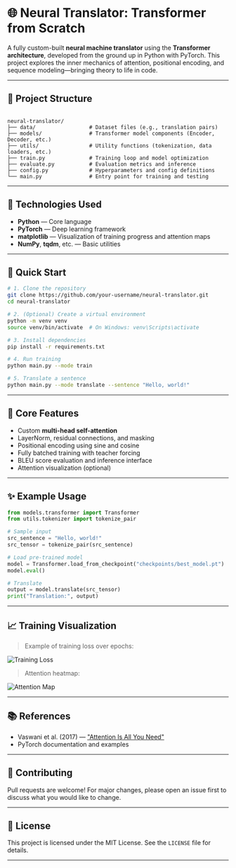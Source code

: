 # 🌐 Neural Translator: Transformer from Scratch

A fully custom-built **neural machine translator** using the **Transformer architecture**, developed from the ground up in Python with PyTorch. This project explores the inner mechanics of attention, positional encoding, and sequence modeling—bringing theory to life in code.

---

## 📂 Project Structure

```

neural-translator/
├── data/                 # Dataset files (e.g., translation pairs)
├── models/               # Transformer model components (Encoder, Decoder, etc.)
├── utils/                # Utility functions (tokenization, data loaders, etc.)
├── train.py              # Training loop and model optimization
├── evaluate.py           # Evaluation metrics and inference
├── config.py             # Hyperparameters and config definitions
└── main.py               # Entry point for training and testing

````

---

## 🧪 Technologies Used

- **Python** — Core language
- **PyTorch** — Deep learning framework
- **matplotlib** — Visualization of training progress and attention maps
- **NumPy**, **tqdm**, etc. — Basic utilities

---

## 🚀 Quick Start

```bash
# 1. Clone the repository
git clone https://github.com/your-username/neural-translator.git
cd neural-translator

# 2. (Optional) Create a virtual environment
python -m venv venv
source venv/bin/activate  # On Windows: venv\Scripts\activate

# 3. Install dependencies
pip install -r requirements.txt

# 4. Run training
python main.py --mode train

# 5. Translate a sentence
python main.py --mode translate --sentence "Hello, world!"
````

---

## 🧠 Core Features

* Custom **multi-head self-attention**
* LayerNorm, residual connections, and masking
* Positional encoding using sine and cosine
* Fully batched training with teacher forcing
* BLEU score evaluation and inference interface
* Attention visualization (optional)

---

## ✨ Example Usage

```python
from models.transformer import Transformer
from utils.tokenizer import tokenize_pair

# Sample input
src_sentence = "Hello, world!"
src_tensor = tokenize_pair(src_sentence)

# Load pre-trained model
model = Transformer.load_from_checkpoint("checkpoints/best_model.pt")
model.eval()

# Translate
output = model.translate(src_tensor)
print("Translation:", output)
```

---

## 📈 Training Visualization

> Example of training loss over epochs:

![Training Loss](assets/loss_curve.png)

> Attention heatmap:

![Attention Map](assets/attention_map.png)

---

## 📚 References

* Vaswani et al. (2017) — ["Attention Is All You Need"](https://arxiv.org/abs/1706.03762)
* PyTorch documentation and examples

---

## 🤝 Contributing

Pull requests are welcome! For major changes, please open an issue first to discuss what you would like to change.

---

## 📄 License

This project is licensed under the MIT License. See the `LICENSE` file for details.

---
